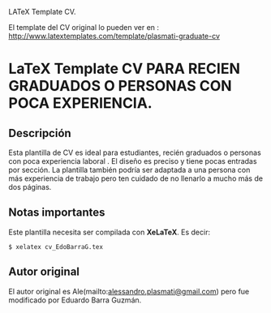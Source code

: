 LATeX Template CV.

El template del CV original lo pueden ver en : http://www.latextemplates.com/template/plasmati-graduate-cv

# LaTeX Template CV PARA RECIEN GRADUADOS O PERSONAS CON POCA EXPERIENCIA.

## Descripción

Esta plantilla de CV es ideal para estudiantes, recién graduados o personas con poca experiencia laboral . El diseño es preciso y tiene pocas entradas por sección. La plantilla también podría ser adaptada a una persona con más experiencia de trabajo pero ten cuidado de no llenarlo a mucho más de dos páginas.

## Notas importantes

Este plantilla necesita ser compilada con __XeLaTeX__. Es decir: 

    $ xelatex cv_EdoBarraG.tex

## Autor original

El autor original es Ale(mailto:alessandro.plasmati@gmail.com) pero fue modificado por Eduardo Barra Guzmán.

